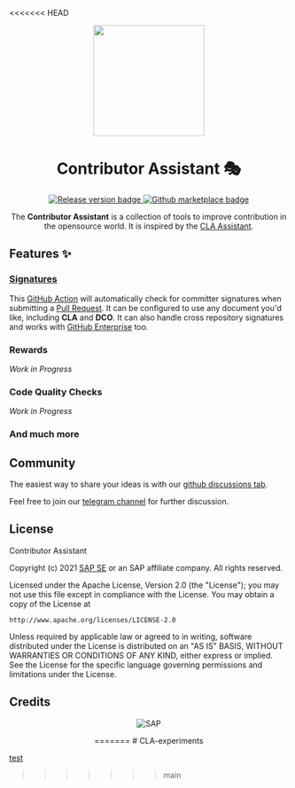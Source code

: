 <<<<<<< HEAD
<p align="center">
  <img alt="" width="200px" src="./assets/logo.svg">
</p>

<h1 align="center">
  Contributor Assistant 🎭
</h1>

<p align="center">
  <a href="https://github.com/cla-assistant/contributor-assistant/releases">
    <img src="https://img.shields.io/github/v/release/cla-assistant/contributor-assistant.svg?logo=github" alt="Release version badge">
  </a>
  
  <a href="https://github.com/marketplace/actions/contributor-assistant">
    <img src="https://img.shields.io/badge/action-marketplace-blue.svg?logo=github&color=orange" alt="Github marketplace badge">
  </a>
</p>

<p align="center">
  The <b>Contributor Assistant</b> is a collection of tools to improve contribution in the opensource world. It is inspired by the <a href="https://github.com/cla-assistant/cla-assistant">CLA Assistant</a>.
</p>

## Features ✨

### [Signatures](./actions/signatures)

This <a href="./actions/signatures">GitHub Action</a> will automatically check for committer signatures when submitting a <a href="https://docs.github.com/en/github/collaborating-with-pull-requests">Pull Request</a>. It can be configured to use any document you'd like, including <b>CLA</b> and <b>DCO</b>. It can also handle cross repository signatures and works with <a href="https://github.com/enterprise">GitHub Enterprise</a> too.

### Rewards

*Work in Progress*

### Code Quality Checks

*Work in Progress*

### And much more

## Community

The easiest way to share your ideas is with our [github discussions tab](https://github.com/cla-assistant/contributor-assistant/discussions).

Feel free to join our [telegram channel](https://t.me/joinchat/5kLsF25XyJUxYjUy) for further discussion.

## License

Contributor Assistant

Copyright (c) 2021 [SAP SE](http://www.sap.com) or an SAP affiliate company. All rights reserved.

Licensed under the Apache License, Version 2.0 (the "License");
you may not use this file except in compliance with the License.
You may obtain a copy of the License at

    http://www.apache.org/licenses/LICENSE-2.0

Unless required by applicable law or agreed to in writing, software
distributed under the License is distributed on an "AS IS" BASIS,
WITHOUT WARRANTIES OR CONDITIONS OF ANY KIND, either express or implied.
See the License for the specific language governing permissions and
limitations under the License.

## Credits

<p align="center">
    <img src="./assets/sap.png" title="SAP" />
<p align="center">
=======
# CLA-experiments

[test](./actions/signatures)
>>>>>>> main
